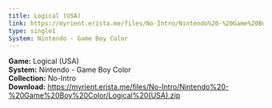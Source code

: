 ```yaml
---
title: Logical (USA)
link: https://myrient.erista.me/files/No-Intro/Nintendo%20-%20Game%20Boy%20Color/Logical%20(USA).zip
type: single1
System: Nintendo - Game Boy Color
---
```

<b>Game:</b> Logical (USA)<br>
<b>System:</b> Nintendo - Game Boy Color<br>
<b>Collection:</b> No-Intro<br>
<b>Download:</b> https://myrient.erista.me/files/No-Intro/Nintendo%20-%20Game%20Boy%20Color/Logical%20(USA).zip